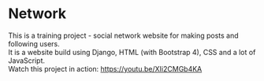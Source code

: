 # Network

This is a training project - social network website for making posts and following users.  
It is a website build using Django, HTML (with Bootstrap 4), CSS and a lot of JavaScript.  
Watch this project in action: https://youtu.be/XIi2CMGb4KA